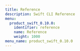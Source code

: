 ```yaml
---
title: Reference
description: Swift CLI Reference
menu:
  product_swift_0.10.0:
    identifier: reference
    name: Reference
    weight: 1000
menu_name: product_swift_0.10.0
---
```

